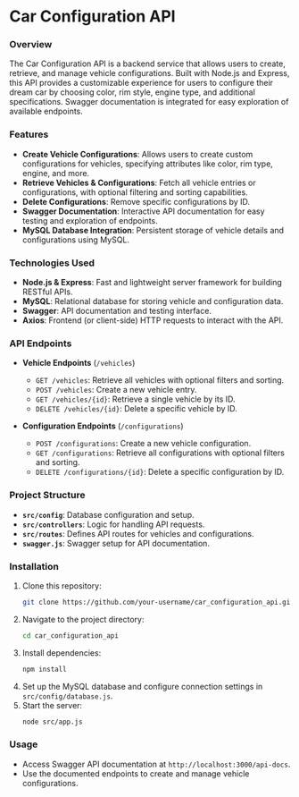 # Car Configuration API

### Overview
The Car Configuration API is a backend service that allows users to create, retrieve, and manage vehicle configurations. Built with Node.js and Express, this API provides a customizable experience for users to configure their dream car by choosing color, rim style, engine type, and additional specifications. Swagger documentation is integrated for easy exploration of available endpoints.

### Features
- **Create Vehicle Configurations**: Allows users to create custom configurations for vehicles, specifying attributes like color, rim type, engine, and more.
- **Retrieve Vehicles & Configurations**: Fetch all vehicle entries or configurations, with optional filtering and sorting capabilities.
- **Delete Configurations**: Remove specific configurations by ID.
- **Swagger Documentation**: Interactive API documentation for easy testing and exploration of endpoints.
- **MySQL Database Integration**: Persistent storage of vehicle details and configurations using MySQL.

### Technologies Used
- **Node.js & Express**: Fast and lightweight server framework for building RESTful APIs.
- **MySQL**: Relational database for storing vehicle and configuration data.
- **Swagger**: API documentation and testing interface.
- **Axios**: Frontend (or client-side) HTTP requests to interact with the API.

### API Endpoints
- **Vehicle Endpoints** (`/vehicles`)
  - `GET /vehicles`: Retrieve all vehicles with optional filters and sorting.
  - `POST /vehicles`: Create a new vehicle entry.
  - `GET /vehicles/{id}`: Retrieve a single vehicle by its ID.
  - `DELETE /vehicles/{id}`: Delete a specific vehicle by ID.

- **Configuration Endpoints** (`/configurations`)
  - `POST /configurations`: Create a new vehicle configuration.
  - `GET /configurations`: Retrieve all configurations with optional filters and sorting.
  - `DELETE /configurations/{id}`: Delete a specific configuration by ID.

### Project Structure
- **`src/config`**: Database configuration and setup.
- **`src/controllers`**: Logic for handling API requests.
- **`src/routes`**: Defines API routes for vehicles and configurations.
- **`swagger.js`**: Swagger setup for API documentation.

### Installation
1. Clone this repository:
   ```bash
   git clone https://github.com/your-username/car_configuration_api.git
   ```
2. Navigate to the project directory:
   ```bash
   cd car_configuration_api
   ```
3. Install dependencies:
   ```bash
   npm install
   ```
4. Set up the MySQL database and configure connection settings in `src/config/database.js`.
5. Start the server:
   ```bash
   node src/app.js
   ```

### Usage
- Access Swagger API documentation at `http://localhost:3000/api-docs`.
- Use the documented endpoints to create and manage vehicle configurations.


